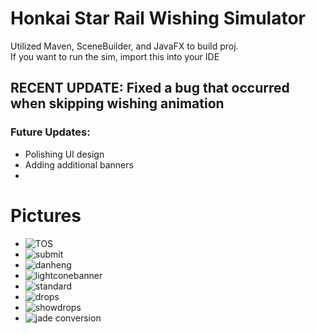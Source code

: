# Honkai Star Rail Wishing Simulator
Utilized Maven, SceneBuilder, and JavaFX to build proj.  
If you want to run the sim, import this into your IDE 

## RECENT UPDATE: Fixed a bug that occurred when skipping wishing animation

### Future Updates:
- Polishing UI design
- Adding additional banners
- 
# Pictures 
- ![TOS](https://github.com/darrencodes0/HSR-Wishing-Simulator/assets/126924973/19b96048-ab51-4b8f-bb10-d0f4b469b166)
- ![submit](https://github.com/darrencodes0/HSR-Wishing-Simulator/assets/126924973/075b20b2-ea14-4025-862b-6093d991f1e8)
- ![danheng](https://github.com/darrencodes0/HSR-Wishing-Simulator/assets/126924973/ccf26cb2-ec98-43f4-99d1-9d01ff5eaef7)
- ![lightconebanner](https://github.com/darrencodes0/HSR-Wishing-Simulator/assets/126924973/b84de7e8-fcbd-4d69-bc52-f73c48086d76)  
- ![standard](https://github.com/darrencodes0/HSR-Wishing-Simulator/assets/126924973/da6fd3b3-504e-49fa-825e-a0485e014742)  
- ![drops](https://github.com/darrencodes0/HSR-Wishing-Simulator/assets/126924973/e9378b20-7e2e-482e-be52-b040dffd33cc)  
- ![showdrops](https://github.com/darrencodes0/HSR-Wishing-Simulator/assets/126924973/a22310d9-684d-47ee-b6c9-1be52522b6ee)  
- ![jade conversion](https://github.com/darrencodes0/HSR-Wishing-Simulator/assets/126924973/2c543a58-33ad-41c8-9422-83aa9bb494ef)  
